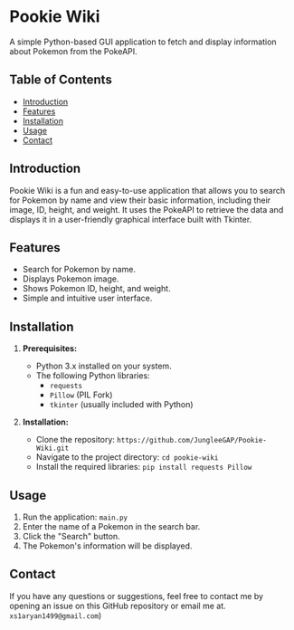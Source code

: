 # Pookie Wiki

A simple Python-based GUI application to fetch and display information about Pokemon from the PokeAPI.

## Table of Contents

- [Introduction](#introduction)
- [Features](#features)
- [Installation](#installation)
- [Usage](#usage)
- [Contact](#contact)  

## Introduction

Pookie Wiki is a fun and easy-to-use application that allows you to search for Pokemon by name and view their basic information, including their image, ID, height, and weight.  It uses the PokeAPI to retrieve the data and displays it in a user-friendly graphical interface built with Tkinter.

## Features

- Search for Pokemon by name.
- Displays Pokemon image.
- Shows Pokemon ID, height, and weight.
- Simple and intuitive user interface.

## Installation

1. **Prerequisites:**
   - Python 3.x installed on your system.
   - The following Python libraries:
     - `requests`
     - `Pillow` (PIL Fork)
     - `tkinter` (usually included with Python)

2. **Installation:**
   - Clone the repository: `https://github.com/JungleeGAP/Pookie-Wiki.git`  
   - Navigate to the project directory: `cd pookie-wiki`
   - Install the required libraries: `pip install requests Pillow`

## Usage

1. Run the application: `main.py` 
2. Enter the name of a Pokemon in the search bar.
3. Click the "Search" button.
4. The Pokemon's information will be displayed.

## Contact

If you have any questions or suggestions, feel free to contact me by opening an issue on this GitHub repository or email me at. ` xs1aryan1499@gmail.com`)
